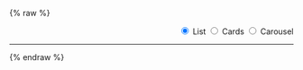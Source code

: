 ---
---

{% raw %}
<style>
  .btn-group * {
    box-shadow: none !important;
  }
  #reload-btn {
    margin-left: 0.5em;
  }
</style>
<section>
  <div style="display: flex; gap: 1rem;">
    <miso-search style="flex-grow: 1;">
      <miso-query></miso-query>
    </miso-search>
    <div id="layout-radio-group" class="btn-group" role="group">
      <input type="radio" class="btn-check" name="layout" value="list" id="layout-radio-list" autocomplete="off" checked>
      <label class="btn btn-outline-primary" for="layout-radio-list">List</label>
      <input type="radio" class="btn-check" name="layout" value="cards" id="layout-radio-cards" autocomplete="off">
      <label class="btn btn-outline-primary" for="layout-radio-cards">Cards</label>
      <input type="radio" class="btn-check" name="layout" value="carousel" id="layout-radio-carousel" autocomplete="off">
      <label class="btn btn-outline-primary" for="layout-radio-carousel">Carousel</label>
    </div>
  </div>
</section>
<script>
  const radioGroup = document.querySelector('#layout-radio-group');
  radioGroup.addEventListener('change', event => {
    const value = window.selectedLayout = event.target.value;
    window.onSelectLayout && window.onSelectLayout(value);
  });
  for (const radio of radioGroup.querySelectorAll('input[type="radio"]')) {
    if (radio.checked) {
      window.selectedLayout = radio.value;
      break;
    }
  }
</script>
<hr>
<section>
  <miso-search>
    <miso-products></miso-products>
  </miso-search>
</section>
<script>
const misocmd = window.misocmd || (window.misocmd = []);
misocmd.push(() => {
  MisoClient.plugins.use('std:ui');
  const client = new MisoClient({
    apiKey: '...',
    apiHost: 'http://localhost:9901/api',
  });
  const workflow = client.ui.search;
  workflow.useApi('search', { rows: 10 });
  window.onSelectLayout = value => workflow.useLayouts({ products: value });
  window.onSelectLayout(window.selectedLayout);
});
</script>
{% endraw %}
